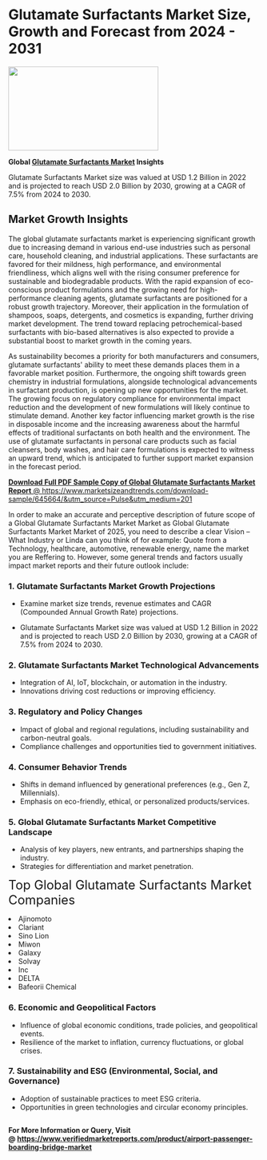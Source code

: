 <H1>Glutamate Surfactants Market Size, Growth and Forecast from 2024 - 2031</H1><img class="aligncenter size-medium wp-image-584254" src="https://thirdeyenews.in/wp-content/uploads/2024/09/Global-Market-Research-300x168.jpeg" alt="" width="300" height="168" /><p><strong>Global&nbsp;<a href="https://www.marketsizeandtrends.com/download-sample/645664/&amp;utm_source=Pulse&amp;utm_medium=201">Glutamate Surfactants Market</a> Insights</strong></p><p>Glutamate Surfactants Market size was valued at USD 1.2 Billion in 2022 and is projected to reach USD 2.0 Billion by 2030, growing at a CAGR of 7.5% from 2024 to 2030.</p><p><h2>Market Growth Insights</h2> <p>The global glutamate surfactants market is experiencing significant growth due to increasing demand in various end-use industries such as personal care, household cleaning, and industrial applications. These surfactants are favored for their mildness, high performance, and environmental friendliness, which aligns well with the rising consumer preference for sustainable and biodegradable products. With the rapid expansion of eco-conscious product formulations and the growing need for high-performance cleaning agents, glutamate surfactants are positioned for a robust growth trajectory. Moreover, their application in the formulation of shampoos, soaps, detergents, and cosmetics is expanding, further driving market development. The trend toward replacing petrochemical-based surfactants with bio-based alternatives is also expected to provide a substantial boost to market growth in the coming years.</p> <p><a href="#"></a></p> <p>As sustainability becomes a priority for both manufacturers and consumers, glutamate surfactants' ability to meet these demands places them in a favorable market position. Furthermore, the ongoing shift towards green chemistry in industrial formulations, alongside technological advancements in surfactant production, is opening up new opportunities for the market. The growing focus on regulatory compliance for environmental impact reduction and the development of new formulations will likely continue to stimulate demand. Another key factor influencing market growth is the rise in disposable income and the increasing awareness about the harmful effects of traditional surfactants on both health and the environment. The use of glutamate surfactants in personal care products such as facial cleansers, body washes, and hair care formulations is expected to witness an upward trend, which is anticipated to further support market expansion in the forecast period.</p> <p><a href="#"></p><p><span class=""><strong>Download Full PDF Sample Copy of Global Glutamate Surfactants Market Report</strong> @ <a href="https://www.marketsizeandtrends.com/download-sample/645664/&amp;utm_source=Pulse&amp;utm_medium=201" target="_blank">https://www.marketsizeandtrends.com/download-sample/645664/&amp;utm_source=Pulse&amp;utm_medium=201</a></span></p><p>In order to make an accurate and perceptive description of future scope of a Global&nbsp;Glutamate Surfactants Market Market as Global&nbsp;Glutamate Surfactants Market Market of 2025, you need to describe a clear Vision &ndash; What Industry or Linda can you think of for example: Quote from a Technology, healthcare, automotive, renewable energy, name the market you are Reffering to. However, some general trends and factors usually impact market reports and their future outlook include:</p><h3>1.&nbsp;<strong>Glutamate Surfactants Market Growth Projections</strong></h3><ul><li>Examine market size trends, revenue estimates and CAGR (Compounded Annual Growth Rate) projections.</li><li><p>Glutamate Surfactants Market size was valued at USD 1.2 Billion in 2022 and is projected to reach USD 2.0 Billion by 2030, growing at a CAGR of 7.5% from 2024 to 2030.</p></li></ul><h3>2.&nbsp;<strong>Glutamate Surfactants Market Technological Advancements</strong></h3><ul><li>Integration of AI, IoT, blockchain, or automation in the industry.</li><li>Innovations driving cost reductions or improving efficiency.</li></ul><h3>3.&nbsp;<strong>Regulatory and Policy Changes</strong></h3><ul><li>Impact of global and regional regulations, including sustainability and carbon-neutral goals.</li><li>Compliance challenges and opportunities tied to government initiatives.</li></ul><h3>4.&nbsp;<strong>Consumer Behavior Trends</strong></h3><ul><li>Shifts in demand influenced by generational preferences (e.g., Gen Z, Millennials).</li><li>Emphasis on eco-friendly, ethical, or personalized products/services.</li></ul><h3>5.&nbsp;<strong>Global Glutamate Surfactants Market Competitive Landscape</strong></h3><ul><li>Analysis of key players, new entrants, and partnerships shaping the industry.</li><li>Strategies for differentiation and market penetration.</li></ul><p data-pm-slice="1 1 []"><span style="color: inherit; font-family: inherit; font-size: 25px;">Top Global Glutamate Surfactants Market Companies</span></p><div class="" data-test-id=""><p><li>Ajinomoto</li><li> Clariant</li><li> Sino Lion</li><li> Miwon</li><li> Galaxy</li><li> Solvay</li><li> Inc</li><li> DELTA</li><li> Bafeorii Chemical</li></p></div><h3>6.&nbsp;<strong>Economic and Geopolitical Factors</strong></h3><ul><li>Influence of global economic conditions, trade policies, and geopolitical events.</li><li>Resilience of the market to inflation, currency fluctuations, or global crises.</li></ul><h3>7.&nbsp;<strong>Sustainability and ESG (Environmental, Social, and Governance)</strong></h3><ul><li>Adoption of sustainable practices to meet ESG criteria.</li><li>Opportunities in green technologies and circular economy principles.</li></ul><h2><strong style="font-size: 14px;">For More Information or Query, Visit @&nbsp;</strong><a style="background-color: #ffffff; font-size: 14px;" href="https://www.marketsizeandtrends.com/report/glutamate-surfactants-market/" target="_blank">https://www.verifiedmarketreports.com/product/airport-passenger-boarding-bridge-market</a></h2>
